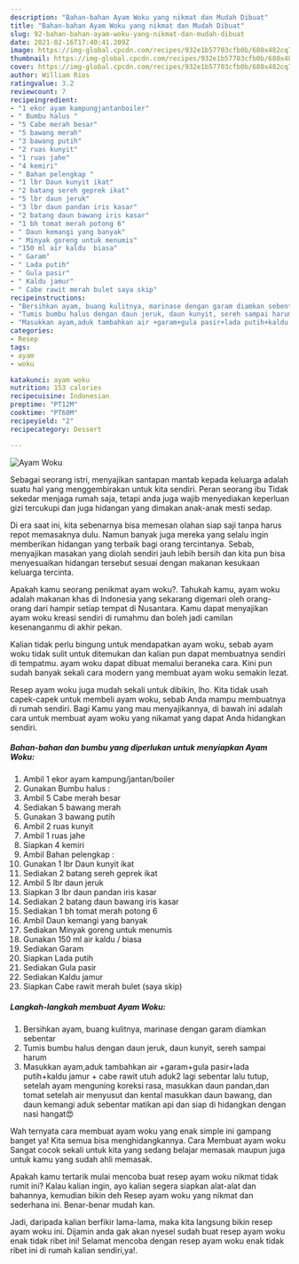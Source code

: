 ```yaml
---
description: "Bahan-bahan Ayam Woku yang nikmat dan Mudah Dibuat"
title: "Bahan-bahan Ayam Woku yang nikmat dan Mudah Dibuat"
slug: 92-bahan-bahan-ayam-woku-yang-nikmat-dan-mudah-dibuat
date: 2021-02-16T17:40:41.209Z
image: https://img-global.cpcdn.com/recipes/932e1b57703cfb0b/680x482cq70/ayam-woku-foto-resep-utama.jpg
thumbnail: https://img-global.cpcdn.com/recipes/932e1b57703cfb0b/680x482cq70/ayam-woku-foto-resep-utama.jpg
cover: https://img-global.cpcdn.com/recipes/932e1b57703cfb0b/680x482cq70/ayam-woku-foto-resep-utama.jpg
author: William Rios
ratingvalue: 3.2
reviewcount: 7
recipeingredient:
- "1 ekor ayam kampungjantanboiler"
- " Bumbu halus "
- "5 Cabe merah besar"
- "5 bawang merah"
- "3 bawang putih"
- "2 ruas kunyit"
- "1 ruas jahe"
- "4 kemiri"
- " Bahan pelengkap "
- "1 lbr Daun kunyit ikat"
- "2 batang sereh geprek ikat"
- "5 lbr daun jeruk"
- "3 lbr daun pandan iris kasar"
- "2 batang daun bawang iris kasar"
- "1 bh tomat merah potong 6"
- " Daun kemangi yang banyak"
- " Minyak goreng untuk menumis"
- "150 ml air kaldu  biasa"
- " Garam"
- " Lada putih"
- " Gula pasir"
- " Kaldu jamur"
- " Cabe rawit merah bulet saya skip"
recipeinstructions:
- "Bersihkan ayam, buang kulitnya, marinase dengan garam diamkan sebentar"
- "Tumis bumbu halus dengan daun jeruk, daun kunyit, sereh sampai harum"
- "Masukkan ayam,aduk tambahkan air +garam+gula pasir+lada putih+kaldu jamur + cabe rawit utuh aduk2 lagi sebentar lalu tutup, setelah ayam menguning koreksi rasa, masukkan daun pandan,dan tomat setelah air menyusut dan kental masukkan daun bawang, dan daun kemangi aduk sebentar matikan api dan siap di hidangkan dengan nasi hangat😍"
categories:
- Resep
tags:
- ayam
- woku

katakunci: ayam woku 
nutrition: 153 calories
recipecuisine: Indonesian
preptime: "PT12M"
cooktime: "PT60M"
recipeyield: "2"
recipecategory: Dessert

---
```



![Ayam Woku](https://img-global.cpcdn.com/recipes/932e1b57703cfb0b/680x482cq70/ayam-woku-foto-resep-utama.jpg)

Sebagai seorang istri, menyajikan santapan mantab kepada keluarga adalah suatu hal yang menggembirakan untuk kita sendiri. Peran seorang ibu Tidak sekedar menjaga rumah saja, tetapi anda juga wajib menyediakan keperluan gizi tercukupi dan juga hidangan yang dimakan anak-anak mesti sedap.

Di era  saat ini, kita sebenarnya bisa memesan olahan siap saji tanpa harus repot memasaknya dulu. Namun banyak juga mereka yang selalu ingin memberikan hidangan yang terbaik bagi orang tercintanya. Sebab, menyajikan masakan yang diolah sendiri jauh lebih bersih dan kita pun bisa menyesuaikan hidangan tersebut sesuai dengan makanan kesukaan keluarga tercinta. 



Apakah kamu seorang penikmat ayam woku?. Tahukah kamu, ayam woku adalah makanan khas di Indonesia yang sekarang digemari oleh orang-orang dari hampir setiap tempat di Nusantara. Kamu dapat menyajikan ayam woku kreasi sendiri di rumahmu dan boleh jadi camilan kesenanganmu di akhir pekan.

Kalian tidak perlu bingung untuk mendapatkan ayam woku, sebab ayam woku tidak sulit untuk ditemukan dan kalian pun dapat membuatnya sendiri di tempatmu. ayam woku dapat dibuat memalui beraneka cara. Kini pun sudah banyak sekali cara modern yang membuat ayam woku semakin lezat.

Resep ayam woku juga mudah sekali untuk dibikin, lho. Kita tidak usah capek-capek untuk membeli ayam woku, sebab Anda mampu membuatnya di rumah sendiri. Bagi Kamu yang mau menyajikannya, di bawah ini adalah cara untuk membuat ayam woku yang nikamat yang dapat Anda hidangkan sendiri.

<!--inarticleads1-->

##### Bahan-bahan dan bumbu yang diperlukan untuk menyiapkan Ayam Woku:

1. Ambil 1 ekor ayam kampung/jantan/boiler
1. Gunakan  Bumbu halus :
1. Ambil 5 Cabe merah besar
1. Sediakan 5 bawang merah
1. Gunakan 3 bawang putih
1. Ambil 2 ruas kunyit
1. Ambil 1 ruas jahe
1. Siapkan 4 kemiri
1. Ambil  Bahan pelengkap :
1. Gunakan 1 lbr Daun kunyit ikat
1. Sediakan 2 batang sereh geprek ikat
1. Ambil 5 lbr daun jeruk
1. Siapkan 3 lbr daun pandan iris kasar
1. Sediakan 2 batang daun bawang iris kasar
1. Sediakan 1 bh tomat merah potong 6
1. Ambil  Daun kemangi yang banyak
1. Sediakan  Minyak goreng untuk menumis
1. Gunakan 150 ml air kaldu / biasa
1. Sediakan  Garam
1. Siapkan  Lada putih
1. Sediakan  Gula pasir
1. Sediakan  Kaldu jamur
1. Siapkan  Cabe rawit merah bulet (saya skip)




<!--inarticleads2-->

##### Langkah-langkah membuat Ayam Woku:

1. Bersihkan ayam, buang kulitnya, marinase dengan garam diamkan sebentar
1. Tumis bumbu halus dengan daun jeruk, daun kunyit, sereh sampai harum
1. Masukkan ayam,aduk tambahkan air +garam+gula pasir+lada putih+kaldu jamur + cabe rawit utuh aduk2 lagi sebentar lalu tutup, setelah ayam menguning koreksi rasa, masukkan daun pandan,dan tomat setelah air menyusut dan kental masukkan daun bawang, dan daun kemangi aduk sebentar matikan api dan siap di hidangkan dengan nasi hangat😍




Wah ternyata cara membuat ayam woku yang enak simple ini gampang banget ya! Kita semua bisa menghidangkannya. Cara Membuat ayam woku Sangat cocok sekali untuk kita yang sedang belajar memasak maupun juga untuk kamu yang sudah ahli memasak.

Apakah kamu tertarik mulai mencoba buat resep ayam woku nikmat tidak rumit ini? Kalau kalian ingin, ayo kalian segera siapkan alat-alat dan bahannya, kemudian bikin deh Resep ayam woku yang nikmat dan sederhana ini. Benar-benar mudah kan. 

Jadi, daripada kalian berfikir lama-lama, maka kita langsung bikin resep ayam woku ini. Dijamin anda gak akan nyesel sudah buat resep ayam woku enak tidak ribet ini! Selamat mencoba dengan resep ayam woku enak tidak ribet ini di rumah kalian sendiri,ya!.


